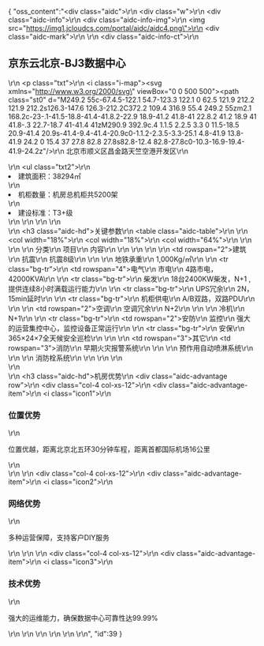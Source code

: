 {
	"oss_content":"<div class=\"aidc\">\r\n  <div class=\"w\">\r\n    <div class=\"aidc-info\">\r\n      <div class=\"aidc-info-img\">\r\n        <img src=\"https://img1.jcloudcs.com/portal/aidc/aidc4.png\">\r\n        <div class=\"aidc-mark\"></div>\r\n      </div>\r\n      <div class=\"aidc-info-ct\">\r\n        <h2>京东云北京-BJ3数据中心</h2>\r\n        <p class=\"txt\">\r\n          <i class=\"i-map\"><svg xmlns=\"http://www.w3.org/2000/svg\" viewBox=\"0 0 500 500\"><style>.st0{fill:#3171ff}</style><path class=\"st0\" d=\"M249.2 55c-67.4.5-122.1 54.7-123.3 122.1 0 62.5 121.9 212.2 121.9 212.2s126.3-147.6 126.3-212.2C372.2 109.4 316.9 55.4 249.2 55zm2.1 168.2c-23-.1-41.5-18.8-41.4-41.8.2-22.9 18.9-41.2 41.8-41 22.8.2 41.2 18.9 41 41.8-.3 22.7-18.7 41-41.4 41zM290.9 392.9c.4 1.1.5 2.2.5 3.3 0 11.5-18.5 20.9-41.4 20.9s-41.4-9.4-41.4-20.9c0-1.1.2-2.3.5-3.3-25.1 4.8-41.9 13.8-41.9 24.2 0 15.4 37 27.8 82.8 27.8s82.8-12.4 82.8-27.8c0-10.3-16.9-19.4-41.9-24.2z\"/></svg></i>\r\n          <span>北京市顺义区昌金路天竺空港开发区</span>\r\n        </p>\r\n        <ul class=\"txt2\">\r\n          <li>建筑面积：38294㎡</li>\r\n          <li>机柜数量：机房总机柜共5200架</li>\r\n          <li>建设标准：T3+级</li>\r\n        </ul>\r\n      </div>\r\n    </div>\r\n    <div>\r\n      <h3 class=\"aidc-hd\">关键参数</h3>\r\n      <table class=\"aidc-table\">\r\n        <colgroup>\r\n          <col width=\"18%\">\r\n          <col width=\"18%\">\r\n          <col width=\"64%\">\r\n        </colgroup>\r\n        <thead>\r\n        <tr>\r\n          <th>分类</th>\r\n          <th>项目</th>\r\n          <th>内容</th>\r\n        </tr>\r\n        </thead>\r\n        <tbody>\r\n        <tr>\r\n          <td rowspan=\"2\">建筑</td>\r\n          <td>抗震</td>\r\n          <td>抗震8级</td>\r\n        </tr>\r\n        <tr>\r\n          <td>地铁承重</td>\r\n          <td>1,000Kg/㎡</td>\r\n        </tr>\r\n        <tr class=\"bg-tr\">\r\n          <td rowspan=\"4\">电气</td>\r\n          <td>市电</td>\r\n          <td>4路市电，42000KVA</td>\r\n        </tr>\r\n        <tr class=\"bg-tr\">\r\n          <td>柴发</td>\r\n          <td>18台2400KW柴发，N+1 , 提供连续8小时满载运行能力</td>\r\n        </tr>\r\n        <tr class=\"bg-tr\">\r\n          <td>UPS冗余</td>\r\n          <td>2N，15min延时</td>\r\n        </tr>\r\n        <tr class=\"bg-tr\">\r\n          <td>机柜供电</td>\r\n          <td>A/B双路，双路PDU</td>\r\n        </tr>\r\n        <tr>\r\n          <td rowspan=\"2\">空调</td>\r\n          <td>空调冗余</td>\r\n          <td>N+2</td>\r\n        </tr>\r\n        <tr>\r\n          <td>冷机</td>\r\n          <td>N+1</td>\r\n        </tr>\r\n        <tr class=\"bg-tr\">\r\n          <td rowspan=\"2\">安防</td>\r\n          <td>监控</td>\r\n          <td>强大的运营集控中心，监控设备正常运行</td>\r\n        </tr>\r\n        <tr class=\"bg-tr\">\r\n          <td>安保</td>\r\n          <td>365×24×7全天候安全巡检</td>\r\n        </tr>\r\n        <tr>\r\n          <td rowspan=\"3\">其它</td>\r\n          <td rowspan=\"3\">消防</td>\r\n          <td>早期火灾报警系统</td>\r\n        </tr>\r\n        <tr>\r\n          <td>预作用自动喷淋系统</td>\r\n        </tr>\r\n        <tr>\r\n          <td>消防栓系统</td>\r\n        </tr>\r\n        </tbody>\r\n      </table>\r\n    </div>\r\n    <div>\r\n      <h3 class=\"aidc-hd\">机房优势</h3>\r\n      <div class=\"aidc-advantage row\">\r\n        <div class=\"col-4 col-xs-12\">\r\n          <div class=\"aidc-advantage-item\">\r\n            <i class=\"icon1\"></i>\r\n            <h3>位置优势</h3>\r\n            <p>位置优越，距离北京北五环30分钟车程，距离首都国际机场16公里</p>\r\n          </div>\r\n        </div>\r\n        <div class=\"col-4 col-xs-12\">\r\n          <div class=\"aidc-advantage-item\">\r\n            <i class=\"icon2\"></i>\r\n            <h3>网络优势</h3>\r\n            <p>多种运营保障，支持客户DIY服务</p>\r\n          </div>\r\n        </div>\r\n        <div class=\"col-4 col-xs-12\">\r\n          <div class=\"aidc-advantage-item\">\r\n            <i class=\"icon3\"></i>\r\n            <h3>技术优势</h3>\r\n            <p>强大的运维能力，确保数据中心可靠性达99.99%</p>\r\n          </div>\r\n        </div>\r\n      </div>\r\n    </div>\r\n  </div>\r\n</div>",
	"id":39
}